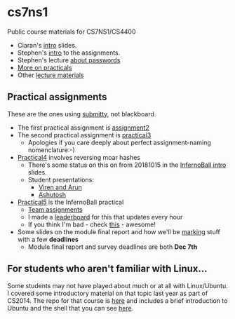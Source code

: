 # cs7ns1

Public course materials for CS7NS1/CS4400

- Ciaran's [intro](lectures/intro.pdf) slides. 
- Stephen's [intro](lectures/assignments-intro.pdf) to the assignments.
- Stephen's lecture [about passwords](lectures/about-passwords.pdf)
- [More on practicals](./lectures/practical-status.pdf)
- Other [lecture materials](./lectures)

## Practical assignments 

These are the ones using [submitty](https://cs7ns1.scss.tcd.ie/), not 
blackboard.

- The first practical assignment is [assignment2](./assignments/assignment2)
- The second practical assignment is [practical3](./assignments/practical3)
	- Apologies if you care deeply about perfect assignment-naming nomenclature:-)
- [Practical4](./assignments/practical4) involves reversing moar hashes
	- There's some status on this on from 20181015 in the [InfernoBall intro](./assignments/practical5/inferno.pdf) slides.
	- Student presentations:
		- [Viren and Arun](./assignments/Going_about_cracking_01.pdf)
		- [Ashutosh](./assignments/Scalable_Computing_Prac_4.pdf)
- [Practical5](./assignments/practical5) is the InfernoBall practical 
	- [Team assignments](./assignments/practical5/TeamSelection.md)
	- I made a [leaderboard](https://down.dsg.cs.tcd.ie/cs7ns1-leaderboard/) for this that updates every hour
	- If you think I'm bad - check [this](https://www.theregister.co.uk/2018/10/31/twitter_thumbnail_code/) - awesome!
- Some slides on the module final report and how we'll be
  [marking](./assignments/practical-marking.pdf) stuff with a few **deadlines**
	- Module final report and survey deadlines are both **Dec 7th**

## For students who aren't familiar with Linux...	

Some students may not have played about much or at all with Linux/Ubuntu.
I covered some introductory material on that topic last year as part of CS2014.
The repo for that course is [here](https://github.com/sftcd/cs2014) 
and includes a brief introduction to Ubuntu and the shell that 
you can see [here](https://down.dsg.cs.tcd.ie/cs2014/examples/shell/README.html).
